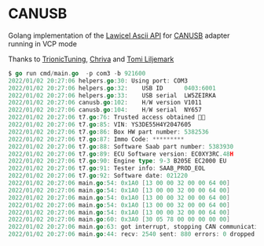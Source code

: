 # CANUSB

Golang implementation of the [Lawicel Ascii API](http://www.can232.com/docs/canusb_manual.pdf) for [CANUSB](https://lawicel-shop.se/elektronik/kommunikation/can/lawicel-canusb-adapter-1m-usb-cable/) adapter running in VCP mode

Thanks to [TrionicTuning](https://www.trionictuning.com/), [Chriva](https://www.trionictuning.com/forum/memberlist.php?mode=viewprofile&u=3231) and [Tomi Liljemark](https://pikkupossu.1g.fi/tomi/tomi.html)

```go
$ go run cmd/main.go  -p com3 -b 921600
2022/01/02 20:27:06 helpers.go:30: Using port: COM3
2022/01/02 20:27:06 helpers.go:32:    USB ID      0403:6001
2022/01/02 20:27:06 helpers.go:33:    USB serial  LW5ZEIRKA
2022/01/02 20:27:06 canusb.go:102:    H/W version V1011
2022/01/02 20:27:06 canusb.go:104:    H/W serial  NY657
2022/01/02 20:27:06 t7.go:76: Trusted access obtained 🥳🎉
2022/01/02 20:27:06 t7.go:85: VIN: YS3DE55H4Y2047605
2022/01/02 20:27:06 t7.go:86: Box HW part number: 5382536  
2022/01/02 20:27:06 t7.go:87: Immo Code: *********
2022/01/02 20:27:06 t7.go:88: Software Saab part number: 5383930
2022/01/02 20:27:06 t7.go:89: ECU Software version: EC0XY3RC.48H
2022/01/02 20:27:06 t7.go:90: Engine type: 9-3 B205E EC2000 EU
2022/01/02 20:27:06 t7.go:91: Tester info: SAAB_PROD_EOL
2022/01/02 20:27:06 t7.go:92: Software date: 021220
2022/01/02 20:27:06 main.go:54: 0x1A0 [13 00 00 32 00 00 64 00]
2022/01/02 20:27:06 main.go:54: 0x1A0 [13 00 00 32 00 00 64 00]
2022/01/02 20:27:06 main.go:54: 0x1A0 [13 00 00 32 00 00 64 00]
2022/01/02 20:27:06 main.go:54: 0x1A0 [13 00 00 32 00 00 64 00]
2022/01/02 20:27:06 main.go:54: 0x1A0 [13 00 00 32 00 00 64 00]
2022/01/02 20:27:06 main.go:60: 0x3A0 [30 05 78 00 00 00 00 00]
2022/01/02 20:27:06 main.go:63: got interrupt, stopping CAN communication
2022/01/02 20:27:06 main.go:44: recv: 2540 sent: 880 errors: 0 dropped : 0
```